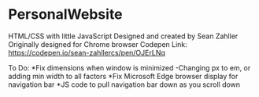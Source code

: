# PersonalWebsite
HTML/CSS with little JavaScript
Designed and created by Sean Zahller
Originally designed for Chrome browser
Codepen Link: https://codepen.io/sean-zahllercs/pen/OJErLNq

To Do:
*Fix dimensions when window is minimized 
  -Changing px to em, or adding min width to all factors
*Fix Microsoft Edge browser display for navigation bar
*JS code to pull navigation bar down as you scroll down
